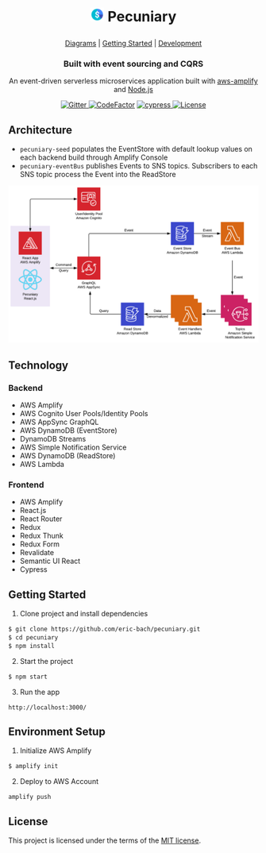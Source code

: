 <h1 align="center">
  <p align="center">
    <img src="diagrams/icon.png" height="28" width="28" alt="icon">
    Pecuniary
  </p>
</h1>

<p align="center">
  <a href="diagrams">Diagrams</a> |
  <a href="#getting-started">Getting Started</a> |
  <a href="#environment-setup">Development</a>
</p>

<h3 align="center">
  Built with event sourcing and CQRS
</h3>

<p align="center">
  An event-driven serverless microservices application built with <a href="https://github.com/aws/aws-amplify">aws-amplify</a> and <a href="https://nodejs.org">Node.js</a>
</p>

<p align="center">
  <a href="https://gitter.im/pecuniary/community">
    <img src="https://img.shields.io/gitter/room/pecuniary/community" alt="Gitter"/>
  </a>
  <a href="https://www.codefactor.io/repository/github/eric-bach/pecuniary"><img src="https://www.codefactor.io/repository/github/eric-bach/pecuniary/badge" alt="CodeFactor" /></a>
  <a href="https://cypress.io">
    <img src="https://img.shields.io/badge/cypress.io-tests-green.svg?style=flat-square" alt="cypress"/>
  </a>
  <a href="https://github.com/eric-bach/pecuniary/blob/master/LICENSE">
    <img src="https://img.shields.io/badge/license-MIT-green.svg" alt="License" />
  </a>
</p>

## Architecture

- `pecuniary-seed` populates the EventStore with default lookup values on each backend build through Amplify Console
- `pecuniary-eventBus` publishes Events to SNS topics. Subscribers to each SNS topic process the Event into the ReadStore

![Top Level](diagrams/toplevel.png)

## Technology

### Backend

- AWS Amplify
- AWS Cognito User Pools/Identity Pools
- AWS AppSync GraphQL
- AWS DynamoDB (EventStore)
- DynamoDB Streams
- AWS Simple Notification Service
- AWS DynamoDB (ReadStore)
- AWS Lambda

### Frontend

- AWS Amplify
- React.js
- React Router
- Redux
- Redux Thunk
- Redux Form
- Revalidate
- Semantic UI React
- Cypress

## Getting Started

1. Clone project and install dependencies

```bash
$ git clone https://github.com/eric-bach/pecuniary.git
$ cd pecuniary
$ npm install
```

2. Start the project

```bash
$ npm start
```

3. Run the app

```
http://localhost:3000/
```

## Environment Setup

1. Initialize AWS Amplify

```bash
$ amplify init
```

2. Deploy to AWS Account

```
amplify push
```

## License

This project is licensed under the terms of the [MIT license](/LICENSE).
